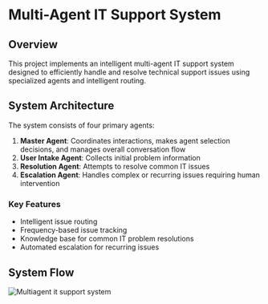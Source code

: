 # Multi-Agent IT Support System

## Overview
This project implements an intelligent multi-agent IT support system designed to efficiently handle and resolve technical support issues using specialized agents and intelligent routing.

## System Architecture
The system consists of four primary agents:
1. **Master Agent**: Coordinates interactions, makes agent selection decisions, and manages overall conversation flow
2. **User Intake Agent**: Collects initial problem information
3. **Resolution Agent**: Attempts to resolve common IT issues
4. **Escalation Agent**: Handles complex or recurring issues requiring human intervention

### Key Features
- Intelligent issue routing
- Frequency-based issue tracking
- Knowledge base for common IT problem resolutions
- Automated escalation for recurring issues

## System Flow
![Multiagent it support system](https://github.com/user-attachments/assets/a2898146-5fc7-4572-a665-54d202951115)
